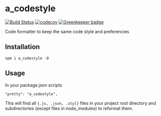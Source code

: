 # a_codestyle

[![Build Status](https://travis-ci.org/Alexgalinier/a_codestyle.svg?branch=master)](https://travis-ci.org/Alexgalinier/a_codestyle)
[![codecov](https://codecov.io/gh/Alexgalinier/a_codestyle/branch/master/graph/badge.svg)](https://codecov.io/gh/Alexgalinier/a_codestyle)
[![Greenkeeper badge](https://badges.greenkeeper.io/Alexgalinier/a_codestyle.svg)](https://greenkeeper.io/)

Code formatter to keep the same code style and preferencies

## Installation

```
npm i a_codestyle -D
```

## Usage

In your package.json scripts
```
"pretty": "a_codestyle",
```
This will find all `{.js, .json, .styl}` files in your project root directory and subdirectories (except files in node_modules) to reformat them.
